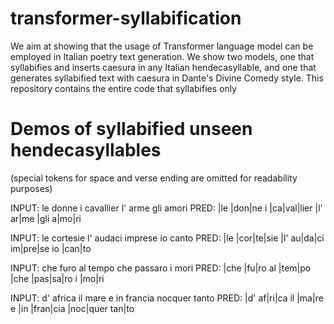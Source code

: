 # transformer-syllabification


We aim at showing that the usage of Transformer language model can be employed in Italian poetry text generation. We show two models, one that syllabifies and inserts caesura in any Italian hendecasyllable, and one that generates syllabified text with caesura in Dante's Divine Comedy style.
This repository contains the entire code that syllabifies only

# Demos of syllabified unseen hendecasyllables
(special tokens for space and verse ending are omitted for readability purposes)

INPUT:  le donne i cavallier l' arme gli amori
PRED:   |le |don|ne i |ca|val|lier<c> |l' ar|me |gli a|mo|ri

INPUT:  le cortesie l' audaci imprese io canto
PRED:   |le |cor|te|sie<c> |l' au|da|ci im|pre|se io |can|to
  
INPUT:  che furo al tempo che passaro i mori
PRED:   |che |fu|ro al |tem|po<c> |che |pas|sa|ro i |mo|ri
  
INPUT:  d' africa il mare e in francia nocquer tanto
PRED:   |d' af|ri|ca il |ma|re e<c> |in |fran|cia |noc|quer tan|to
